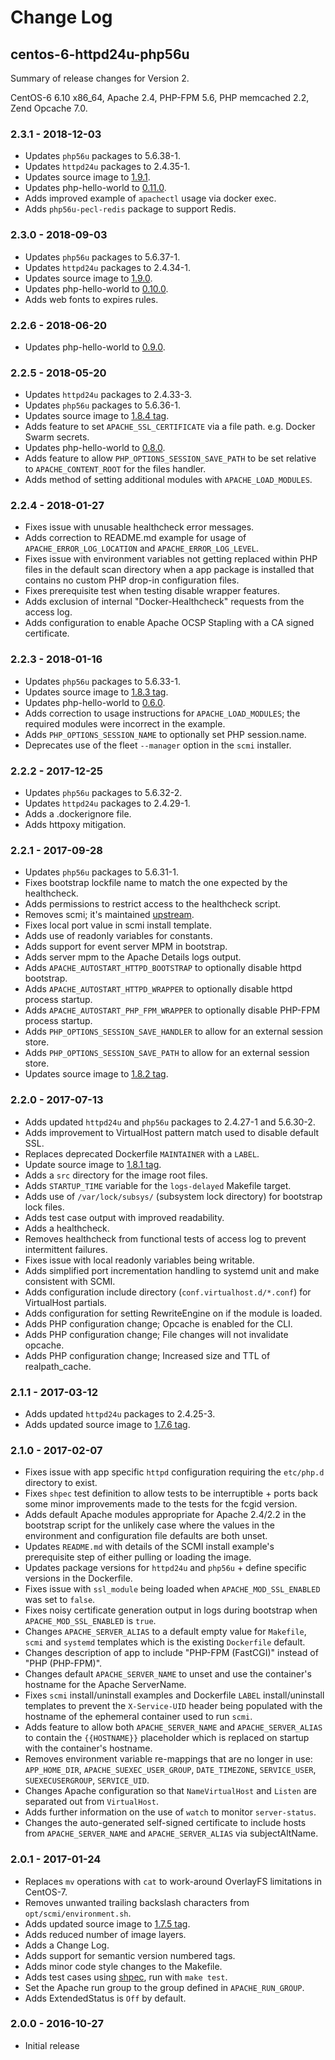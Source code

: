 # Change Log

## centos-6-httpd24u-php56u

Summary of release changes for Version 2.

CentOS-6 6.10 x86_64, Apache 2.4, PHP-FPM 5.6, PHP memcached 2.2, Zend Opcache 7.0.

### 2.3.1 - 2018-12-03

- Updates `php56u` packages to 5.6.38-1.
- Updates `httpd24u` packages to 2.4.35-1.
- Updates source image to [1.9.1](https://github.com/jdeathe/centos-ssh/releases/tag/1.9.1).
- Updates php-hello-world to [0.11.0](https://github.com/jdeathe/php-hello-world/releases/tag/0.11.0).
- Adds improved example of `apachectl` usage via docker exec.
- Adds `php56u-pecl-redis` package to support Redis.

### 2.3.0 - 2018-09-03

- Updates `php56u` packages to 5.6.37-1.
- Updates `httpd24u` packages to 2.4.34-1.
- Updates source image to [1.9.0](https://github.com/jdeathe/centos-ssh/releases/tag/1.9.0).
- Updates php-hello-world to [0.10.0](https://github.com/jdeathe/php-hello-world/releases/tag/0.10.0).
- Adds web fonts to expires rules.

### 2.2.6 - 2018-06-20

- Updates php-hello-world to [0.9.0](https://github.com/jdeathe/php-hello-world/releases/tag/0.9.0).

### 2.2.5 - 2018-05-20

- Updates `httpd24u` packages to 2.4.33-3.
- Updates `php56u` packages to 5.6.36-1.
- Updates source image to [1.8.4 tag](https://github.com/jdeathe/centos-ssh/releases/tag/1.8.4).
- Adds feature to set `APACHE_SSL_CERTIFICATE` via a file path. e.g. Docker Swarm secrets.
- Updates php-hello-world to [0.8.0](https://github.com/jdeathe/php-hello-world/releases/tag/0.8.0).
- Adds feature to allow `PHP_OPTIONS_SESSION_SAVE_PATH` to be set relative to `APACHE_CONTENT_ROOT` for the files handler.
- Adds method of setting additional modules with `APACHE_LOAD_MODULES`.

### 2.2.4 - 2018-01-27

- Fixes issue with unusable healthcheck error messages.
- Adds correction to README.md example for usage of `APACHE_ERROR_LOG_LOCATION` and `APACHE_ERROR_LOG_LEVEL`.
- Fixes issue with environment variables not getting replaced within PHP files in the default scan directory when a app package is installed that contains no custom PHP drop-in configuration files.
- Fixes prerequisite test when testing disable wrapper features.
- Adds exclusion of internal "Docker-Healthcheck" requests from the access log.
- Adds configuration to enable Apache OCSP Stapling with a CA signed certificate.

### 2.2.3 - 2018-01-16

- Updates `php56u` packages to 5.6.33-1.
- Updates source image to [1.8.3 tag](https://github.com/jdeathe/centos-ssh/releases/tag/1.8.3).
- Updates php-hello-world to [0.6.0](https://github.com/jdeathe/php-hello-world/releases/tag/0.6.0).
- Adds correction to usage instructions for `APACHE_LOAD_MODULES`; the required modules were incorrect in the example.
- Adds `PHP_OPTIONS_SESSION_NAME` to optionally set PHP session.name.
- Deprecates use of the fleet `--manager` option in the `scmi` installer.

### 2.2.2 - 2017-12-25

- Updates `php56u` packages to 5.6.32-2.
- Updates `httpd24u` packages to 2.4.29-1.
- Adds a .dockerignore file.
- Adds httpoxy mitigation.

### 2.2.1 - 2017-09-28

- Updates `php56u` packages to 5.6.31-1.
- Fixes bootstrap lockfile name to match the one expected by the healthcheck.
- Adds permissions to restrict access to the healthcheck script.
- Removes scmi; it's maintained [upstream](https://github.com/jdeathe/centos-ssh/blob/centos-6/src/usr/sbin/scmi).
- Fixes local port value in scmi install template.
- Adds use of readonly variables for constants.
- Adds support for event server MPM in bootstrap.
- Adds server mpm to the Apache Details logs output.
- Adds `APACHE_AUTOSTART_HTTPD_BOOTSTRAP` to optionally disable httpd bootstrap.
- Adds `APACHE_AUTOSTART_HTTPD_WRAPPER` to optionally disable httpd process startup.
- Adds `APACHE_AUTOSTART_PHP_FPM_WRAPPER` to optionally disable PHP-FPM process startup.
- Adds `PHP_OPTIONS_SESSION_SAVE_HANDLER` to allow for an external session store.
- Adds `PHP_OPTIONS_SESSION_SAVE_PATH` to allow for an external session store.
- Updates source image to [1.8.2 tag](https://github.com/jdeathe/centos-ssh/releases/tag/1.8.2).

### 2.2.0 - 2017-07-13

- Adds updated `httpd24u` and `php56u` packages to 2.4.27-1 and 5.6.30-2.
- Adds improvement to VirtualHost pattern match used to disable default SSL.
- Replaces deprecated Dockerfile `MAINTAINER` with a `LABEL`.
- Update source image to [1.8.1 tag](https://github.com/jdeathe/centos-ssh/releases/tag/1.8.1).
- Adds a `src` directory for the image root files.
- Adds `STARTUP_TIME` variable for the `logs-delayed` Makefile target.
- Adds use of `/var/lock/subsys/` (subsystem lock directory) for bootstrap lock files.
- Adds test case output with improved readability.
- Adds a healthcheck.
- Removes healthcheck from functional tests of access log to prevent intermittent failures.
- Fixes issue with local readonly variables being writable.
- Adds simplified port incrementation handling to systemd unit and make consistent with SCMI.
- Adds configuration include directory (`conf.virtualhost.d/*.conf`) for VirtualHost partials.
- Adds configuration for setting RewriteEngine on if the module is loaded.
- Adds PHP configuration change; Opcache is enabled for the CLI.
- Adds PHP configuration change; File changes will not invalidate opcache.
- Adds PHP configuration change; Increased size and TTL of realpath_cache.

### 2.1.1 - 2017-03-12

- Adds updated `httpd24u` packages to 2.4.25-3.
- Adds updated source image to [1.7.6 tag](https://github.com/jdeathe/centos-ssh/releases/tag/1.7.6).

### 2.1.0 - 2017-02-07

- Fixes issue with app specific `httpd` configuration requiring the `etc/php.d` directory to exist.
- Fixes `shpec` test definition to allow tests to be interruptible + ports back some minor improvements made to the tests for the fcgid version.
- Adds default Apache modules appropriate for Apache 2.4/2.2 in the bootstrap script for the unlikely case where the values in the environment and configuration file defaults are both unset.
- Updates `README.md` with details of the SCMI install example's prerequisite step of either pulling or loading the image.
- Updates package versions for `httpd24u` and `php56u` + define specific versions in the Dockerfile.
- Fixes issue with `ssl_module` being loaded when `APACHE_MOD_SSL_ENABLED` was set to `false`.
- Fixes noisy certificate generation output in logs during bootstrap when `APACHE_MOD_SSL_ENABLED` is `true`.
- Changes `APACHE_SERVER_ALIAS` to a default empty value for `Makefile`, `scmi` and `systemd` templates which is the existing `Dockerfile` default.
- Changes description of app to include "PHP-FPM (FastCGI)" instead of "PHP (PHP-FPM)".
- Changes default `APACHE_SERVER_NAME` to unset and use the container's hostname for the Apache ServerName.
- Fixes `scmi` install/uninstall examples and Dockerfile `LABEL` install/uninstall templates to prevent the `X-Service-UID` header being populated with the hostname of the ephemeral container used to run `scmi`.
- Adds feature to allow both `APACHE_SERVER_NAME` and `APACHE_SERVER_ALIAS` to contain the `{{HOSTNAME}}` placeholder which is replaced on startup with the container's hostname.
- Removes environment variable re-mappings that are no longer in use: `APP_HOME_DIR`, `APACHE_SUEXEC_USER_GROUP`, `DATE_TIMEZONE`, `SERVICE_USER`, `SUEXECUSERGROUP`, `SERVICE_UID`.
- Changes Apache configuration so that `NameVirtualHost` and `Listen` are separated out from `VirtualHost`.
- Adds further information on the use of `watch` to monitor `server-status`.
- Changes the auto-generated self-signed certificate to include hosts from `APACHE_SERVER_NAME` and `APACHE_SERVER_ALIAS` via subjectAltName.

### 2.0.1 - 2017-01-24

- Replaces `mv` operations with `cat` to work-around OverlayFS limitations in CentOS-7.
- Removes unwanted trailing backslash characters from `opt/scmi/environment.sh`.
- Adds updated source image to [1.7.5 tag](https://github.com/jdeathe/centos-ssh/releases/tag/1.7.5).
- Adds reduced number of image layers.
- Adds a Change Log.
- Adds support for semantic version numbered tags.
- Adds minor code style changes to the Makefile.
- Adds test cases using [shpec](https://github.com/rylnd/shpec), run with `make test`.
- Set the Apache run group to the group defined in `APACHE_RUN_GROUP`.
- Adds ExtendedStatus is `Off` by default.

### 2.0.0 - 2016-10-27

- Initial release